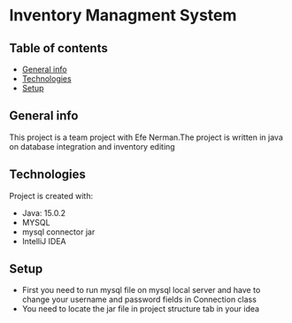 # Inventory Managment System
## Table of contents
* [General info](#general-info)
* [Technologies](#technologies)
* [Setup](#setup)

## General info
This project is a team project with Efe Nerman.The project is written in java on database integration and inventory editing

## Technologies
Project is created with:
* Java: 15.0.2
* MYSQL
* mysql connector jar
* IntelliJ IDEA

## Setup
* First you need to run mysql file on mysql local server and have to change your username and password fields in Connection class
* You need to locate the jar file in project structure tab in your idea
